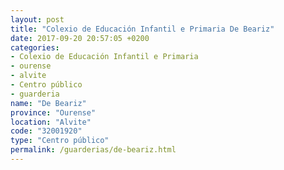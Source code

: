 ```yaml
---
layout: post
title: "Colexio de Educación Infantil e Primaria De Beariz"
date: 2017-09-20 20:57:05 +0200
categories:
- Colexio de Educación Infantil e Primaria
- ourense
- alvite
- Centro público
- guarderia
name: "De Beariz"
province: "Ourense"
location: "Alvite"
code: "32001920"
type: "Centro público"
permalink: /guarderias/de-beariz.html
---
```

